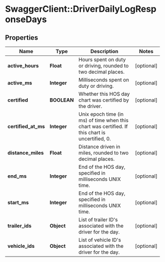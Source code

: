 # SwaggerClient::DriverDailyLogResponseDays

## Properties
Name | Type | Description | Notes
------------ | ------------- | ------------- | -------------
**active_hours** | **Float** | Hours spent on duty or driving, rounded to two decimal places. | [optional] 
**active_ms** | **Integer** | Milliseconds spent on duty or driving. | [optional] 
**certified** | **BOOLEAN** | Whether this HOS day chart was certified by the driver. | [optional] 
**certified_at_ms** | **Integer** | Unix epoch time (in ms) of time when this chart was certified. If this chart is uncertified, 0. | [optional] 
**distance_miles** | **Float** | Distance driven in miles, rounded to two decimal places. | [optional] 
**end_ms** | **Integer** | End of the HOS day, specified in milliseconds UNIX time. | [optional] 
**start_ms** | **Integer** | End of the HOS day, specified in milliseconds UNIX time. | [optional] 
**trailer_ids** | **Object** | List of trailer ID&#39;s associated with the driver for the day. | [optional] 
**vehicle_ids** | **Object** | List of vehicle ID&#39;s associated with the driver for the day. | [optional] 


